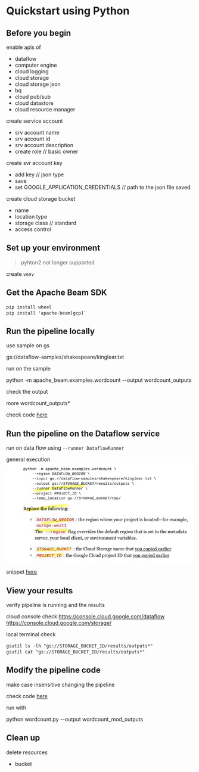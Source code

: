 # Quickstart using Python

## Before you begin

enable apis of 
- dataflow
- computer engine
- cloud logging
- cloud storage
- cloud storage json
- bq
- cloud pub/sub 
- cloud datastore
- cloud resource manager

create service account 
- srv account name
- srv account id
- srv account description
- create role // basic owner

create svr account key
- add key // json type
- save 
- set  GOOGLE_APPLICATION_CREDENTIALS // path to  the json file saved

create cloud storage bucket
- name 
- location type 
- storage class // standard
- access control 

## Set up your environment

> pyhton2 not longer supported

create `venv`

## Get the Apache Beam SDK

```
pip install wheel
pip install 'apache-beam[gcp]`

```

## Run the pipeline locally

use sample on gs

gs://dataflow-samples/shakespeare/kinglear.txt

run on the sample

python -m apache_beam.examples.wordcount --output wordcount_outputs

check the output

more wordcount_outputs*

check code [here](wordcount.py)

## Run the pipeline on the Dataflow service

run on data flow using 
`--runner DataflowRunner `

general execution
![](2021-06-17-06-46-18.png)

snippet [here](run_pipeline_dataflow_svr.sh)

## View your results

verify pipeline is running and the results

cloud console
check
https://console.cloud.google.com/dataflow
https://console.cloud.google.com/storage/

local terminal
check

```
gsutil ls -lh "gs://STORAGE_BUCKET_ID/results/outputs*"  
gsutil cat "gs://STORAGE_BUCKET_ID/results/outputs*"

```

## Modify the pipeline code

make case insensitive changing the pipeline

check code [here](wordcount_mod.py)

run with 

python wordcount.py --output wordcount_mod_outputs


## Clean up
delete resources
-  bucket
